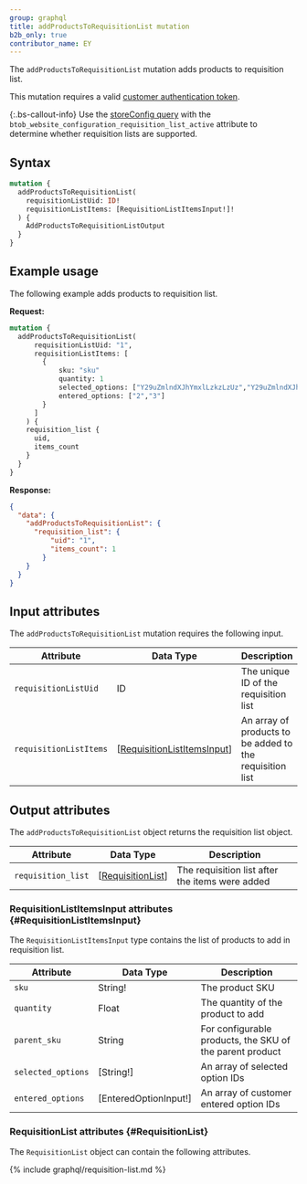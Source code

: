 ```yaml
---
group: graphql
title: addProductsToRequisitionList mutation
b2b_only: true
contributor_name: EY
---
```

The `addProductsToRequisitionList` mutation adds products to requisition list.

This mutation requires a valid [customer authentication token]({{page.baseurl}}/graphql/mutations/generate-customer-token.html).

{:.bs-callout-info}
Use the [storeConfig query]({{page.baseurl}}/graphql/queries/store-config.html) with the `btob_website_configuration_requisition_list_active` attribute to determine whether requisition lists are supported.

## Syntax

```graphql
mutation {
  addProductsToRequisitionList(
    requisitionListUid: ID!
    requisitionListItems: [RequisitionListItemsInput!]!
  ) {
    AddProductsToRequisitionListOutput
  }
}
```

## Example usage

The following example adds products to requisition list.

**Request:**

``` graphql
mutation {
  addProductsToRequisitionList(
      requisitionListUid: "1",
      requisitionListItems: [
        {
            sku: "sku"
            quantity: 1
            selected_options: ["Y29uZmlndXJhYmxlLzkzLzUz","Y29uZmlndXJhYmxlLzE0NC8xNzE="]
            entered_options: ["2","3"]
        }
      ]
    ) {
    requisition_list {
      uid,
      items_count
    }
  }
}
```

**Response:**

``` json
{
  "data": {
    "addProductsToRequisitionList": {
      "requisition_list": {
          "uid": "1",
          "items_count": 1
        }
    }
  }
}
```

## Input attributes

The `addProductsToRequisitionList` mutation requires the following input.

Attribute |  Data Type | Description
--- | --- | ---
`requisitionListUid`| ID | The unique ID of the requisition list
`requisitionListItems`| [[RequisitionListItemsInput](#RequisitionListItemsInput)] | An array of products to be added to the requisition list

## Output attributes

The `addProductsToRequisitionList` object returns the requisition list object.

Attribute |  Data Type | Description
--- | --- | ---
`requisition_list` | [[RequisitionList](#RequisitionList)] | The requisition list after the items were added

### RequisitionListItemsInput attributes {#RequisitionListItemsInput}

The `RequisitionListItemsInput` type contains the list of products to add in requisition list.

Attribute |  Data Type | Description
--- | --- | ---
`sku` | String! | The product SKU
`quantity` | Float | The quantity of the product to add
`parent_sku` | String | For configurable products, the SKU of the parent product
`selected_options` | [String!] | An array of selected option IDs
`entered_options` | [EnteredOptionInput!] | An array of customer entered option IDs

### RequisitionList attributes {#RequisitionList}

The `RequisitionList` object can contain the following attributes.

{% include graphql/requisition-list.md %}